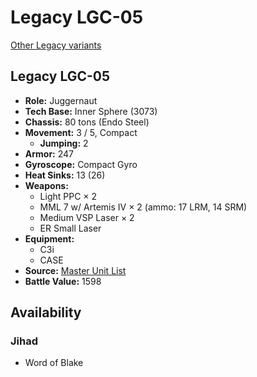 # Legacy LGC-05

[Other Legacy variants](../legacy.md)

## Legacy LGC-05
- **Role:** Juggernaut
- **Tech Base:** Inner Sphere (3073)
- **Chassis:** 80 tons (Endo Steel)
- **Movement:** 3 / 5, Compact
  - **Jumping:** 2
- **Armor:** 247
- **Gyroscope:** Compact Gyro
- **Heat Sinks:** 13 (26)
- **Weapons:**
  - Light PPC × 2
  - MML 7 w/ Artemis IV × 2 (ammo: 17 LRM, 14 SRM)
  - Medium VSP Laser × 2
  - ER Small Laser
- **Equipment:**
  - C3i
  - CASE
- **Source:** [Master Unit List](http://masterunitlist.info/Unit/Details/5703/legacy-lgc-05)
- **Battle Value:** 1598

## Availability

### Jihad
- Word of Blake

